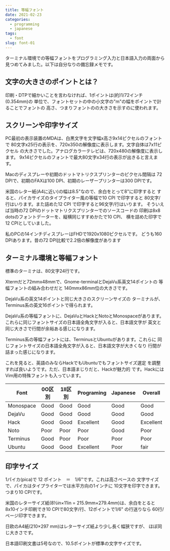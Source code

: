 ```yaml
---
title: 等幅フォント
date: 2021-02-23
categories:
  - programming
  - japanese
tags:
  - font
slug: font-01
---
```


ターミナル環境での等幅フォントをプログラミング入力と日本語入力の両面から
見つめてみました。以下は自分なりの備忘録メモです。

## 文字の大きさのポイントとは？

印刷・DTPで細かいことを言わなければ、1ポイントは(約)1/72インチ (0.354mm)の
単位で、フォントセットの中の小文字の"m"の幅をポイントで計ることでフォントの
高さ、つまりフォントのの大きさを示すのに使われます。

## スクリーンや印字サイズ

PC最初の表示装置のMDAは、白黒文字を文字幅x高さ9x14ピクセルのフォントで
80文字x25行の表示を、720x350の解像度に表示します。文字自体は7x11ピクセル
の大きさでした。アナログカラーテレビは、720x480の解像度に表示します。
9x14ピクセルのフォントで最大80文字x34行の表示が出きると言えます。

Macのディスプレーや初期のドットマトリクスプリンターのピクセル間隔は
72 DPIで、初期のFAXは100 DPI、初期のレーザープリンターは300 DPIです。

米国のレター紙(A4に近い)の幅は8.5"なので、余白をとって8"に印字すると
すると、パイカサイズのタイプライター風の等幅で10 CPI で印字すると
80文字/行はいります。また詰めた12 CPI で印字すると96文字/行はいります。
そういえば当時の72 DPIのドットマトリクスプリンターでのソースコードの
印刷は8x8 dotsのフォントデーターを、縦横同じすすめかたで10 CPI、
横を詰めた印字で12 CPIとしていました。

私のPCの14インチディスプレーはFHDで1920x1080ピクセルです。
どうも160 DPIあります。昔の72 DPI比較で2.2倍の解像度があります

## ターミナル環境と等幅フォント

標準のターミナは、80文字24行です。

Xtermだと72mmx48mmで、Gnome-terminalとDejaVu系英文14ポイントの
等幅フォントの組み合わせだと 140mmx86mm位の大きさです。

DejaVu系の英文14ポイントと同じ大きさのスクリーンサイズの
ターミナルが、Terminus系の英文16ポイントで得られます。

DejaVu系の等幅フォントに、DejaVuとHackとNotoとMonospaceがあります。
これらに同じフォントサイズの日本語全角文字が入ると、日本語文字が
英文と同じ大きさで行間が余裕ある感じになります。

Terminus系の等幅フォントには、TerminusとUbuntuがあります。これらに
同じフォントサイズの日本語全角文字が入ると、日本語文字が大きくなり
行間が詰まった感じになります。

これを見ると、英語のみならHackでもUbuntuでもフォントサイズ選定
を調整すれば良いようです。ただ、日本語まじりだと、Hackが魅力的
です。HackにはVim用の特殊フォントも入っています。

Font       | 0O区別 | 1lI区別 | Programing | Japanese | Overall   |
-----------|------|------|------------|----------|-----------|
Monospace  | Good | Good | Good       | Good     | Good      |
DejaVu     | Good | Good | Good       | Good     | Good      |
Hack       | Good | Good | Excellent  | Good     | Excellent |
Noto       | Poor | Poor | Poor       | Good     | Poor      |
Terminus   | Good | Poor | Poor       | Poor     | Poor      |
Ubuntu     | Good | Good | Excellent  | Poor     | fair      |

## 印字サイズ

1パイカ(pica)で 12 ポイント　＝　1/6"です。これは高さベースの
文字サイズで、パイカはタイプライターでは水平方向の1インチに
10文字を印字できます。つまり10 CPIです。

米国のレターサイズ紙(8½in×11in = 215.9mm×279.4mm)は、余白をとると
8x10インチ印刷でき10 CPIで80文字/行、12ポイントで1/6" の行送りなら
60行/ページ印字できます。

日欧のA4紙(210×297 mm)はレターサイズ紙より少し長く幅狭ですが、
ほぼ同じ大きさです。

日本語印刷文書は5号なので、10.5ポイントが標準の文字サイズです。

<!-- vim: sw=2 sts=2 et se ai tw=79: -->
